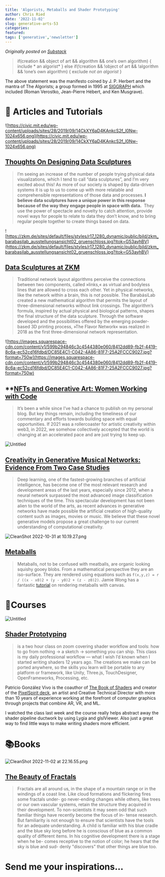 ```yaml
---
title: 'Algorists, Metaballs and Shader Prototyping'
author: Chris Ried
date: '2022-11-02'
slug: generative-arts-53
categories: 
featured: 
tags: ['generative','newsletter']
---
```


_Originally posted on [Substack](https://generative.substack.com/p/algorists-metaballs-and-shader-prototyping)_

> if(creation && object of art && algorithm && one’s own algorithm) { 
include * an algorist* 
} else if(!creation && !object of art && !algorithm && !one’s own algorithm) {
exclude *not an algorist* }
> 

The above statement was the manifesto coined by J. P. Herbert and the mantra of The Algorists; a group  formed in 1995 at [SIGGRAPH](https://www.siggraph.org/) which included (Roman Verostko, Jean-Pierre Hébert, and Ken Musgrave). 

# 🔖 Articles and Tutorials

![https://civic.mit.edu/wp-content/uploads/sites/28/2019/09/14CkXY6aD4KAnkcS2f_I0Nw-1024x656.png](https://civic.mit.edu/wp-content/uploads/sites/28/2019/09/14CkXY6aD4KAnkcS2f_I0Nw-1024x656.png)

## **[Thoughts On Designing Data Sculptures](https://civic.mit.edu/index.html%3Fp=2555.html#:~:text=It)**

> I’m seeing an increase of the number of people trying physical data visualizations, which I tend to call “data sculptures”, and I’m very excited about this! As more of our society is shaped by data-driven systems it is up to us to come up with more relatable and comprehensible representations of those data and processes. **I believe data sculptures have a unique power in this response because of the way they engage people in space with data.**
 They use the power of spectacle and novelty to catch attention, provide novel ways for people to relate to data they don’t know, and to bring regular people together to create things based on data.
> 

![https://zkm.de/sites/default/files/styles/r17_1280_dynamic/public/bild/zkm_barabasilab_ausstellungsansicht02_gruenschloss.jpg?itok=G53ayhBV](https://zkm.de/sites/default/files/styles/r17_1280_dynamic/public/bild/zkm_barabasilab_ausstellungsansicht02_gruenschloss.jpg?itok=G53ayhBV)

## **[Data Sculptures at ZKM](https://zkm.de/en/data-sculptures)**

> Traditional network layout algorithms perceive the connections between two components, called »links,« as virtual and bodyless lines that are allowed to cross each other. Yet in physical networks, like the network within a brain, this is not possible. The BarabásiLab created a new mathematical algorithm that permits the layout of three-dimensional networks without link crossings. The algorithm’s formula, inspired by actual physical and biological patterns, shapes the final structure of the data sculpture. Through the software developed and the possibilities offered by the emerging powder-based 3D printing process, »The Flavor Network« was realized in 2018 as the first three-dimensional network representation.
> 

![https://images.squarespace-cdn.com/content/v1/599b294846c3c4544380e060/8412dd89-fb2f-4419-8c6a-ec52cd16fdbd/DC85E4C1-C042-4A86-81F7-25A2FCCC9027.jpg?format=750w](https://images.squarespace-cdn.com/content/v1/599b294846c3c4544380e060/8412dd89-fb2f-4419-8c6a-ec52cd16fdbd/DC85E4C1-C042-4A86-81F7-25A2FCCC9027.jpg?format=750w)

## ****[NFTs and Generative Art: Women Working with Code](https://www.aleksandra.art/featured-story/2022/10/22/nfts-and-generative-art-women-working-with-code)**

> It’s been a while since I’ve had a chance to publish on my personal blog. But key things remain, including the timeliness of our commentary and efforts towards building space with equal opportunities. If 2021 was a rollercoaster for artistic creativity within web3, in 2022, we somehow collectively accepted that the world is changing at an accelerated pace and are just trying to keep up.
> 

![Untitled](Untitled.png)

## ****[Creativity in Generative Musical Networks: Evidence From Two Case Studies](https://www.frontiersin.org/articles/10.3389/frobt.2021.680586/full)****

> Deep learning, one of the fastest-growing branches of artificial intelligence, has become one of the most relevant research and development areas of the last years, especially since 2012, when a neural network surpassed the most advanced image classification techniques of the time. This spectacular development has not been alien to the world of the arts, as recent advances in generative networks have made possible the artificial creation of high-quality content such as images, movies or music. We believe that these novel generative models propose a great challenge to our current understanding of computational creativity.
> 

![CleanShot 2022-10-31 at 10.19.27.png](CleanShot_2022-10-31_at_10.19.27.png)

## [Metaballs](https://varun.ca/metaballs/)

> Metaballs, not to be confused with meatballs, are organic looking squishy gooey blobs. From a mathematical perspective they are an iso-surface. They are rendered using equations such as `f(x,y,z) = r / ((x - x0)2 + (y - y0)2 + (z - z0)2)`. Jamie Wong has a fantastic [tutorial](http://jamie-wong.com/2014/08/19/metaballs-and-marching-squares) on rendering metaballs with canvas.
> 

# 🎒Courses

![Untitled](Untitled%201.png)

## [Shader Prototyping](https://shadercamp.gumroad.com/l/SHADERPROTOTYPING)

> is a two hour class on zoom covering shader workflow and tools: how to go from nothing → a sketch → something you can ship. This class is my daily professional workflow — what I wish I’d known when I started writing shaders 12 years ago. The creations we make can be ported anywhere, so the skills you learn will be portable to any platform or framework, like Unity, Three.js, TouchDesigner, OpenFrameworks, Processing, etc.

Patricio González Vivo is the coauthor of [The Book of Shaders](https://thebookofshaders.com/) and creator of the [PixelSpirit deck](https://pixelspiritdeck.com/), an artist and Creative Technical Director with more than 10 years of experience working at the forefront of computer graphics through projects that combine AR, VR, and ML.
> 

I watched the class last week and the course really helps abstract away the shader pipeline ductwork by using Lygia and glslViewer. Also just a great way to find little ways to make writing shaders more efficient. 

# 📚Books

![CleanShot 2022-11-02 at 22.16.55.png](CleanShot_2022-11-02_at_22.16.55.png)

## [The Beauty of Fractals](https://www.amazon.com/Beauty-Fractals-Complex-Dynamical-Systems/dp/3540158510/ref=sr_1_1?crid=7ITL99MNRNY2&keywords=The+Beauty+of+Fractals&qid=1667445549&qu=eyJxc2MiOiIwLjcwIiwicXNhIjoiMC41MCIsInFzcCI6IjAuMDAifQ%3D%3D&sprefix=the+beauty+of+fractals%2Caps%2C167&sr=8-1&ufe=app_do%3Aamzn1.fos.18ed3cb5-28d5-4975-8bc7-93deae8f9840)

> Fractals are all around us, in the shape of a mountain range or in the windings of a coast line. Like cloud formations and flickering fires some fractals under- go never-ending changes while others, like trees or our own vascular systems, retain the structure they acquired in their development. To non-scientists it may seem odd that such familiar things have recently become the focus of in- tense research. But familiarity is not enough to ensure that scientists have the tools for an adequate understanding. A child is familiar with his blue cradle and the blue sky long before he is conscious of blue as a common quality of different items. In his cognitive development there is a stage when he be- comes receptive to the notion of color; he hears that the sky is blue and sud- denly "discovers" that other things are blue too.
> 

# Send me your inspirations...